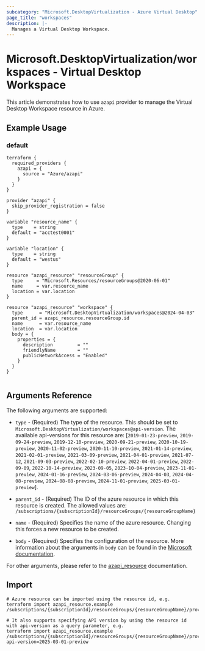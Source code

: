 ```yaml
---
subcategory: "Microsoft.DesktopVirtualization - Azure Virtual Desktop"
page_title: "workspaces"
description: |-
  Manages a Virtual Desktop Workspace.
---
```


# Microsoft.DesktopVirtualization/workspaces - Virtual Desktop Workspace

This article demonstrates how to use `azapi` provider to manage the Virtual Desktop Workspace resource in Azure.

## Example Usage

### default

```hcl
terraform {
  required_providers {
    azapi = {
      source = "Azure/azapi"
    }
  }
}

provider "azapi" {
  skip_provider_registration = false
}

variable "resource_name" {
  type    = string
  default = "acctest0001"
}

variable "location" {
  type    = string
  default = "westus"
}

resource "azapi_resource" "resourceGroup" {
  type     = "Microsoft.Resources/resourceGroups@2020-06-01"
  name     = var.resource_name
  location = var.location
}

resource "azapi_resource" "workspace" {
  type      = "Microsoft.DesktopVirtualization/workspaces@2024-04-03"
  parent_id = azapi_resource.resourceGroup.id
  name      = var.resource_name
  location  = var.location
  body = {
    properties = {
      description         = ""
      friendlyName        = ""
      publicNetworkAccess = "Enabled"
    }
  }
}


```



## Arguments Reference

The following arguments are supported:

* `type` - (Required) The type of the resource. This should be set to `Microsoft.DesktopVirtualization/workspaces@api-version`. The available api-versions for this resource are: [`2019-01-23-preview`, `2019-09-24-preview`, `2019-12-10-preview`, `2020-09-21-preview`, `2020-10-19-preview`, `2020-11-02-preview`, `2020-11-10-preview`, `2021-01-14-preview`, `2021-02-01-preview`, `2021-03-09-preview`, `2021-04-01-preview`, `2021-07-12`, `2021-09-03-preview`, `2022-02-10-preview`, `2022-04-01-preview`, `2022-09-09`, `2022-10-14-preview`, `2023-09-05`, `2023-10-04-preview`, `2023-11-01-preview`, `2024-01-16-preview`, `2024-03-06-preview`, `2024-04-03`, `2024-04-08-preview`, `2024-08-08-preview`, `2024-11-01-preview`, `2025-03-01-preview`].

* `parent_id` - (Required) The ID of the azure resource in which this resource is created. The allowed values are:  
  `/subscriptions/{subscriptionId}/resourceGroups/{resourceGroupName}`

* `name` - (Required) Specifies the name of the azure resource. Changing this forces a new resource to be created.

* `body` - (Required) Specifies the configuration of the resource. More information about the arguments in `body` can be found in the [Microsoft documentation](https://learn.microsoft.com/en-us/azure/templates/Microsoft.DesktopVirtualization/workspaces?pivots=deployment-language-terraform).

For other arguments, please refer to the [azapi_resource](https://registry.terraform.io/providers/Azure/azapi/latest/docs/resources/resource) documentation.

## Import

 ```shell
 # Azure resource can be imported using the resource id, e.g.
 terraform import azapi_resource.example /subscriptions/{subscriptionId}/resourceGroups/{resourceGroupName}/providers/Microsoft.DesktopVirtualization/workspaces/{resourceName}
 
 # It also supports specifying API version by using the resource id with api-version as a query parameter, e.g.
 terraform import azapi_resource.example /subscriptions/{subscriptionId}/resourceGroups/{resourceGroupName}/providers/Microsoft.DesktopVirtualization/workspaces/{resourceName}?api-version=2025-03-01-preview
 ```
